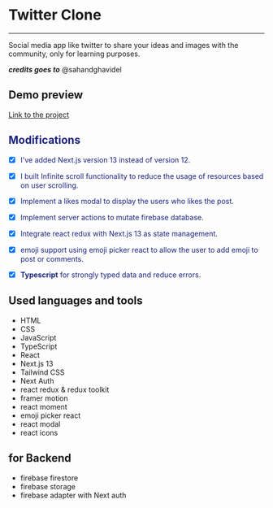 # Twitter Clone

---

Social media app like twitter to share your ideas and images with the community, only for learning purposes.

**_credits goes to_** @sahandghavidel

## Demo preview

[Link to the project](https://twitter-clone-elkanaria.vercel.app)

<font color="#1a237e">

## Modifications

- [x] I've added Next.js version 13 instead of version 12.

- [x] I built Infinite scroll functionality to reduce the usage of resources based on user scrolling.

- [x] Implement a likes modal to display the users who likes the post.

- [x] Implement server actions to mutate firebase database.

- [x] Integrate react redux with Next.js 13 as state management.

- [x] emoji support using emoji picker react to allow the user to add emoji to post or comments.

- [x] **Typescript** for strongly typed data and reduce errors.

</font>

## Used languages and tools

- HTML
- CSS
- JavaScript
- TypeScript
- React
- Next.js 13
- Tailwind CSS
- Next Auth
- react redux & redux toolkit
- framer motion
- react moment
- emoji picker react
- react modal
- react icons

## for Backend

- firebase firestore
- firebase storage
- firebase adapter with Next auth
